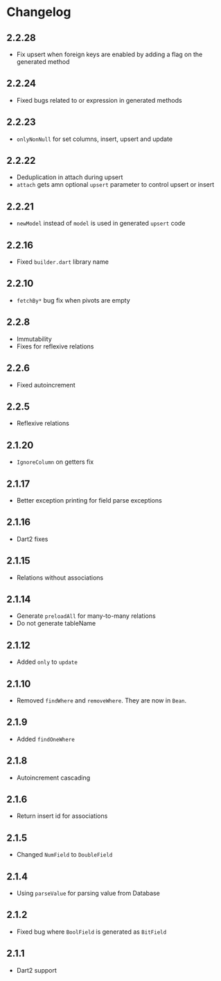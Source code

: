 # Changelog

## 2.2.28

+ Fix upsert when foreign keys are enabled by adding a flag on the generated method

## 2.2.24

+ Fixed bugs related to or expression in generated methods

## 2.2.23

+ `onlyNonNull` for set columns, insert, upsert and update

## 2.2.22

+ Deduplication in attach during upsert
+ `attach` gets amn optional `upsert` parameter to control upsert or insert

## 2.2.21

+ `newModel` instead of `model` is used in generated `upsert` code

## 2.2.16

+ Fixed `builder.dart` library name

## 2.2.10

+ `fetchBy*` bug fix when pivots are empty

## 2.2.8

+ Immutability
+ Fixes for reflexive relations

## 2.2.6

+ Fixed autoincrement

## 2.2.5

+ Reflexive relations

## 2.1.20

+ `IgnoreColumn` on getters fix

## 2.1.17

+ Better exception printing for field parse exceptions

## 2.1.16

+ Dart2 fixes

## 2.1.15

+ Relations without associations

## 2.1.14

+ Generate `preloadAll` for many-to-many relations
+ Do not generate tableName

## 2.1.12

+ Added `only` to `update`

## 2.1.10

+ Removed `findWhere` and `removeWhere`. They are now in `Bean`.

## 2.1.9

+ Added `findOneWhere`

## 2.1.8

+ Autoincrement cascading

## 2.1.6

+ Return insert id for associations

## 2.1.5

+ Changed `NumField` to `DoubleField`

## 2.1.4

+ Using `parseValue` for parsing value from Database

## 2.1.2

+ Fixed bug where `BoolField` is generated as `BitField`

## 2.1.1

+ Dart2 support

